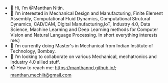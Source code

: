 - 👋 Hi, I’m @Manthan Nitin.
- 👀 I’m interested in Mechanical Design and Manufacturing, Finite Element Assembly, Computational Fluid Dynamics, Computational Strutural Dynamics, CAD/CAM, Digital Manufacturing,IoT, Industry 4.0, Data Science, Machine Learning and Deep Learning methods for Computer Vision and Natural Language Processing. In short everything interests me:)
- 🌱 I’m currently doing Master's in Mechanical from Indian Institute of Technology, Bombay.
- 💞️ I’m looking to collaborate on various Mechanical, mechatronics and Industry 4.0 allied stuff.
- 📫 How to reach me: https://manthannd.github.io/; manthan.mechiit@gmail.com
